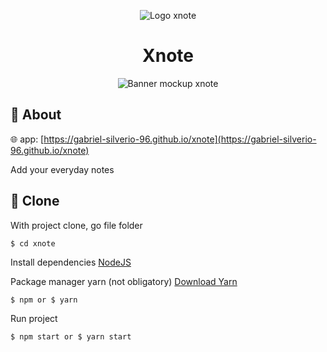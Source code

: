 <p align="center">
    <img alt="Logo xnote" src="https://user-images.githubusercontent.com/53228013/171063375-6c4e8451-2098-42dc-b99c-f016706424b1.png" />
</p>

<h1 align="center">
  Xnote
</h1>

<p align="center">
    <img alt="Banner mockup xnote" src="https://user-images.githubusercontent.com/53228013/122308559-ff888580-cee2-11eb-8e55-e3211cedf75e.png" />
</p>

## 📝 About 

🌐 app: [https://gabriel-silverio-96.github.io/xnote](https://gabriel-silverio-96.github.io/xnote)

Add your everyday notes

## 📁 Clone

With project clone, go file folder

```
$ cd xnote
```

Install dependencies
[NodeJS](https://nodejs.org/en/)

Package manager yarn (not obligatory)
[Download Yarn](https://yarnpkg.com/getting-started/install)

```
$ npm or $ yarn

```

Run project

```
$ npm start or $ yarn start

```
